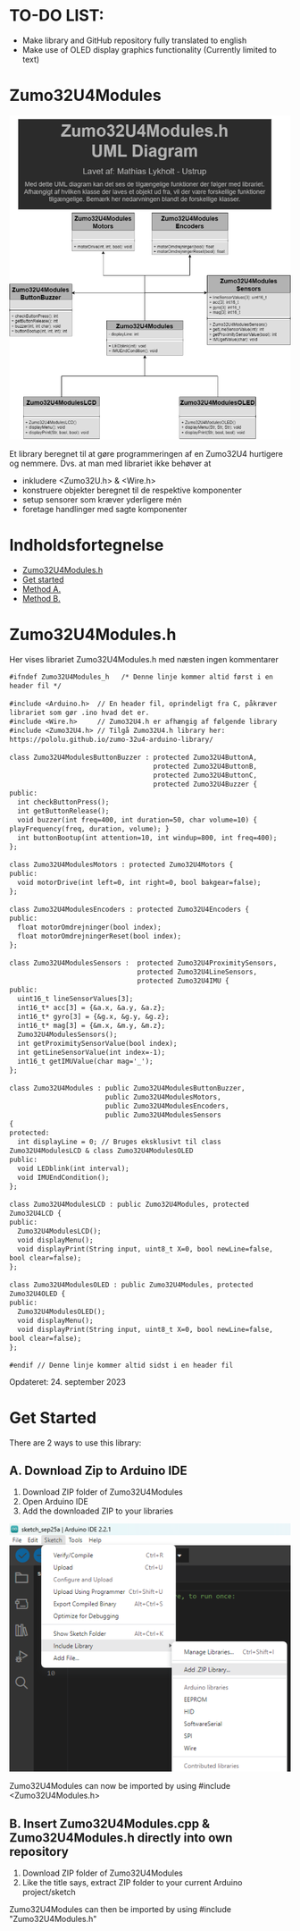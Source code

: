 # TO-DO LIST:
* Make library and GitHub repository fully translated to english
* Make use of OLED display graphics functionality (Currently limited to text)
# Zumo32U4Modules
![image](Zumo32U4Modules_Media/Zumo32U4ModulesUML.png)

Et library beregnet til at gøre programmeringen af en Zumo32U4 hurtigere og nemmere. Dvs. at man med librariet ikke behøver at 
* inkludere <Zumo32U.h> & <Wire.h>
* konstruere objekter beregnet til de respektive komponenter
* setup sensorer som kræver yderligere mén
* foretage handlinger med sagte komponenter

# Indholdsfortegnelse
+ [Zumo32U4Modules.h](https://github.com/SaltworkerMLU/Zumo32U4Modules/tree/main#Zumo32u4modulesh)
+ [Get started](https://github.com/SaltworkerMLU/Zumo32U4Modules/tree/main#Get-started)
+ [Method A. ](https://github.com/SaltworkerMLU/Zumo32U4Modules/edit/main/README.md#get-started)
+ [Method B. ](https://github.com/SaltworkerMLU/Zumo32U4Modules/edit/main/README.md#get-started)

# Zumo32U4Modules.h
Her vises librariet Zumo32U4Modules.h med næsten ingen kommentarer
``` 
#ifndef Zumo32U4Modules_h   /* Denne linje kommer altid først i en header fil */

#include <Arduino.h>  // En header fil, oprindeligt fra C, påkræver librariet som gør .ino hvad det er.
#include <Wire.h>     // Zumo32U4.h er afhængig af følgende library
#include <Zumo32U4.h> // Tilgå Zumo32U4.h library her: https://pololu.github.io/zumo-32u4-arduino-library/

class Zumo32U4ModulesButtonBuzzer : protected Zumo32U4ButtonA, 
                                    protected Zumo32U4ButtonB,
                                    protected Zumo32U4ButtonC, 
                                    protected Zumo32U4Buzzer { 
public: 
  int checkButtonPress();
  int getButtonRelease();
  void buzzer(int freq=400, int duration=50, char volume=10) { playFrequency(freq, duration, volume); }
  int buttonBootup(int attention=10, int windup=800, int freq=400); 
};

class Zumo32U4ModulesMotors : protected Zumo32U4Motors { 
public: 
  void motorDrive(int left=0, int right=0, bool bakgear=false); 
};

class Zumo32U4ModulesEncoders : protected Zumo32U4Encoders { 
public: 
  float motorOmdrejninger(bool index);
  float motorOmdrejningerReset(bool index);
};

class Zumo32U4ModulesSensors :  protected Zumo32U4ProximitySensors,
                                protected Zumo32U4LineSensors, 
                                protected Zumo32U4IMU {
public:
  uint16_t lineSensorValues[3];
  int16_t* acc[3] = {&a.x, &a.y, &a.z}; 
  int16_t* gyro[3] = {&g.x, &g.y, &g.z};
  int16_t* mag[3] = {&m.x, &m.y, &m.z};
  Zumo32U4ModulesSensors();
  int getProximitySensorValue(bool index);
  int getLineSensorValue(int index=-1);
  int16_t getIMUValue(char mag='_');
};

class Zumo32U4Modules : public Zumo32U4ModulesButtonBuzzer, 
                        public Zumo32U4ModulesMotors, 
                        public Zumo32U4ModulesEncoders, 
                        public Zumo32U4ModulesSensors
{
protected:
  int displayLine = 0; // Bruges eksklusivt til class Zumo32U4ModulesLCD & class Zumo32U4ModulesOLED
public:
  void LEDblink(int interval); 
  void IMUEndCondition();
};

class Zumo32U4ModulesLCD : public Zumo32U4Modules, protected Zumo32U4LCD {
public:
  Zumo32U4ModulesLCD();
  void displayMenu();
  void displayPrint(String input, uint8_t X=0, bool newLine=false, bool clear=false);
};

class Zumo32U4ModulesOLED : public Zumo32U4Modules, protected Zumo32U4OLED {
public:
  Zumo32U4ModulesOLED();
  void displayMenu();
  void displayPrint(String input, uint8_t X=0, bool newLine=false, bool clear=false);
};

#endif // Denne linje kommer altid sidst i en header fil
```
Opdateret: 24. september 2023

# Get Started
There are 2 ways to use this library:
## A. Download Zip to Arduino IDE
1.  Download ZIP folder of Zumo32U4Modules
2.  Open Arduino IDE
3.  Add the downloaded ZIP to your libraries

![image](Zumo32U4Modules_Media/Zumo32U4Modules_Add.zip_Library.png)

Zumo32U4Modules can now be imported by using #include <Zumo32U4Modules.h>
## B. Insert Zumo32U4Modules.cpp & Zumo32U4Modules.h directly into own repository
1.  Download ZIP folder of Zumo32U4Modules
2.  Like the title says, extract ZIP folder to your current Arduino project/sketch
   
Zumo32U4Modules can then be imported by using #include "Zumo32U4Modules.h"
